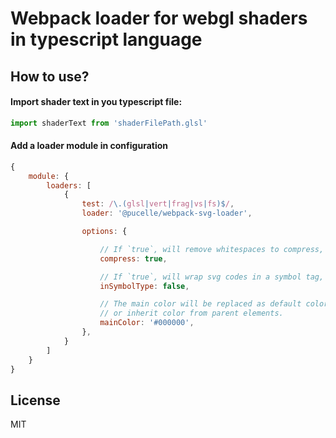 # Webpack loader for webgl shaders in typescript language


## How to use?

#### Import shader text in you typescript file:

```ts
import shaderText from 'shaderFilePath.glsl'
```

#### Add a loader module in configuration

```javascript
{
	module: {
		loaders: [
			{
				test: /\.(glsl|vert|frag|vs|fs)$/,
				loader: '@pucelle/webpack-svg-loader',

				options: {

					// If `true`, will remove whitespaces to compress, be `true` by default.
					compress: true,

					// If `true`, will wrap svg codes in a symbol tag, be `false` by default.
					inSymbolType: false,

					// The main color will be replaced as default color, such that you can re-modify from css codes,
					// or inherit color from parent elements.
					mainColor: '#000000',
				},
			}
		]
	}
}
```


## License

MIT